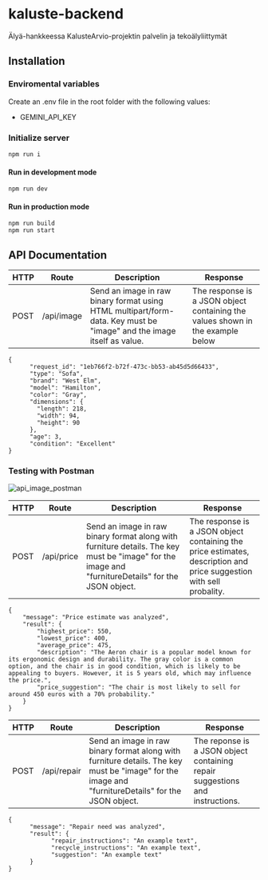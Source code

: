 # kaluste-backend
Älyä-hankkeessa KalusteArvio-projektin palvelin ja tekoälyliittymät

## Installation

### Enviromental variables
Create an .env file in the root folder with the following values:
- GEMINI_API_KEY

### Initialize server
```
npm run i
```
#### Run in development mode
```
npm run dev
```
#### Run in production mode
```
npm run build
npm run start
```

## API Documentation
| HTTP | Route      | Description | Response |
| ---- | ---------- | ----------- | -------- |
| POST | /api/image | Send an image in raw binary format using HTML multipart/form-data. Key must be "image" and the image itself as value. | The response is a JSON object containing the values shown in the example below |
```
{
      "request_id": "1eb766f2-b72f-473c-bb53-ab45d5d66433",
      "type": "Sofa",
      "brand": "West Elm",
      "model": "Hamilton",
      "color": "Gray",
      "dimensions": {
        "length": 218,
        "width": 94,
        "height": 90
      },
      "age": 3,
      "condition": "Excellent"
}
```

### Testing with Postman
![api_image_postman](https://github.com/user-attachments/assets/538d506f-8d67-4b6b-af5b-67b7f1b1fabf)

| HTTP | Route      | Description | Response |
| ---- | ---------- | ----------- | -------- |
| POST | /api/price | Send an image in raw binary format along with furniture details. The key must be "image" for the image and "furnitureDetails" for the JSON object. | The response is a JSON object containing the price estimates, description and price suggestion with sell probality. |
```
{
    "message": "Price estimate was analyzed",
    "result": {
        "highest_price": 550,
        "lowest_price": 400,
        "average_price": 475,
        "description": "The Aeron chair is a popular model known for its ergonomic design and durability. The gray color is a common option, and the chair is in good condition, which is likely to be appealing to buyers. However, it is 5 years old, which may influence the price.",
        "price_suggestion": "The chair is most likely to sell for around 450 euros with a 70% probability."
    }
}
```

| HTTP | Route | Description | Response |
| ---- | ----- | ----------- | -------- |
| POST | /api/repair | Send an image in raw binary format along with furniture details. The key must be "image" for the image and "furnitureDetails" for the JSON object. | The reponse is a JSON object containing repair suggestions and instructions. |
```
{
      "message": "Repair need was analyzed",
      "result": {
            "repair_instructions": "An example text",
            "recycle_instructions": "An example text",
            "suggestion": "An example text"
      }
}
```
